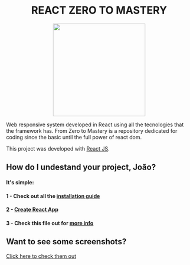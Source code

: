 <h1 align="center"><b>REACT ZERO TO MASTERY</b></h1>

<p align="center">
  <img src="https://cdn.worldvectorlogo.com/logos/react.svg" width="250">
</p>

Web responsive system developed in React using all the tecnologies that the framework has. 
From Zero to Mastery is a repository dedicated for coding since the basic until the full power of react dom. 

This project was developed with [React JS](https://reactjs.org/).

## How do I undestand your project, João? 
#### It's simple: 
#### 1 - Check out all the [installation guide](https://github.com/jvlessa/React--Zero-To-Mastery/blob/master/INSTALLATION%20GUIDE.md)
#### 2 - [Create React App](https://reactjs.org/docs/create-a-new-react-app.html)
#### 3 - Check this file out for [more info](https://github.com/jvlessa/React--Zero-To-Mastery/blob/master/INFO.md)

## Want to see some screenshots? 
[Click here to check them out](https://github.com/jvlessa/React--Zero-To-Mastery/tree/master/screenshots)